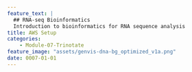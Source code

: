 ```yaml
---
feature_text: |
  ## RNA-seq Bioinformatics
  Introduction to bioinformatics for RNA sequence analysis
title: AWS Setup
categories:
    - Module-07-Trinotate
feature_image: "assets/genvis-dna-bg_optimized_v1a.png"
date: 0007-01-01
---
```

